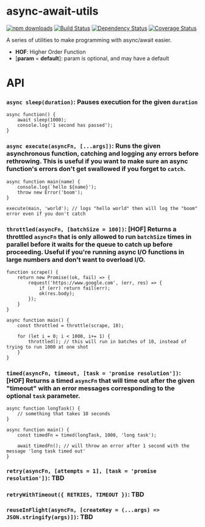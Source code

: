 # async-await-utils

[![npm downloads][downloads-image]][downloads-url] [![Build Status][travis-image]][travis-url] [![Dependency Status][daviddm-image]][daviddm-url] [![Coverage Status][coverage-image]][coverage-url]

A series of utilities to make programming with async/await easier.

* **HOF**: Higher Order Function
* [**param** = **default**]: param is optional, and may have a default

# API

### `async sleep(duration)`: Pauses execution for the given `duration`

```
async function() {
	await sleep(1000);
	console.log('1 second has passed');
}
```

### `async execute(asyncFn, [...args])`: Runs the given asynchronous function, catching and logging any errors before rethrowing. This is useful if you want to make sure an async function's errors don't get swallowed if you forget to `catch`.

```
async function main(name) {
	console.log(`hello ${name}');
	throw new Error('boom');
}

execute(main, 'world'); // logs "hello world" then will log the "boom" error even if you don't catch
```

### `throttled(asyncFn, [batchSize = 100])`: [**HOF**] Returns a throttled `asyncFn` that is only allowed to run `batchSize` times in parallel before it waits for the queue to catch up before proceeding. Useful if you're running async I/O functions in large numbers and don't want to overload I/O.

```
function scrape() {
	return new Promise((ok, fail) => {
		request('https://www.google.com', (err, res) => {
			if (err) return fail(err);
			ok(res.body);
		});
	}
}

async function main() {
	const throttled = throttle(scrape, 10);

	for (let i = 0; i < 1000, i+= 1) {
		throttled(); // this will run in batches of 10, instead of trying to run 1000 at one shot
	}
}
```

### `timed(asyncFn, timeout, [task = 'promise resolution'])`: [**HOF**] Returns a timed `asyncFn` that will time out after the given "timeout" with an error messages corresponding to the optional `task` parameter.

```
async function longTask() {
	// something that takes 10 seconds
}

async function main() {
	const timedFn = timed(longTask, 1000, 'long task');

	await timedFn(); // will throw an error after 1 second with the message 'long task timed out'
}
```

### `retry(asyncFn, [attempts = 1], [task = 'promise resolution'])`: TBD

### `retryWithTimeout({ RETRIES, TIMEOUT })`: TBD

### `reuseInFlight(asyncFn, [createKey = (...args) => JSON.stringify(args)])`: TBD

[downloads-image]: https://img.shields.io/npm/dm/async-await-utils.svg?style=flat-square
[downloads-url]: https://www.npmjs.com/package/async-await-utils
[travis-image]: https://travis-ci.org/masotime/async-await-utils.svg?branch=master
[travis-url]: https://travis-ci.org/masotime/async-await-utils
[daviddm-image]: https://david-dm.org/masotime/async-await-utils.svg?theme=shields.io
[daviddm-url]: https://david-dm.org/masotime/async-await-utils
[coverage-image]: https://coveralls.io/repos/github/masotime/async-await-utils/badge.svg?branch=master
[coverage-url]: https://coveralls.io/github/masotime/async-await-utils?branch=master